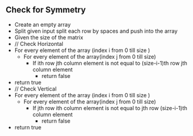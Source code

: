 ## Check for Symmetry



- Create an empty array 
- Split given input split each row by spaces and push into the array
- Given the size of the matrix
- // Check Horizontal
- For every element of the array (index i from 0 till size )
  - For every element of the array(index j from 0 till size)
    - If ith row jth column element is not equal to (size-i-1)th row jth column element
      - return false
- return true
- // Check Vertical
- For every element of the array (index i from 0 till size )
  - For every element of the array(index j from 0 till size)
    - If jth row ith column element is not equal to jth row  (size-i-1)th column element
      - return false
- return true

